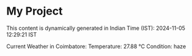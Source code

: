 # My Project

This content is dynamically generated in Indian Time (IST): 2024-11-05 12:29:21 IST


Current Weather in Coimbatore:
Temperature: 27.88 °C
Condition: haze
